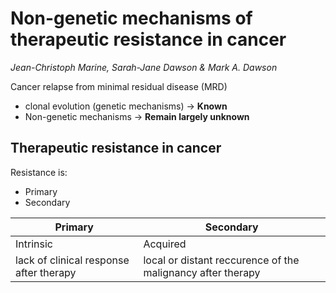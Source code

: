 # **Non-genetic mechanisms of therapeutic resistance in cancer**

*Jean-Christoph Marine, Sarah-Jane Dawson & Mark A. Dawson*

Cancer relapse from minimal residual disease (MRD)
* clonal evolution (genetic mechanisms) -> **Known**
* Non-genetic mechanisms -> **Remain largely unknown**

## Therapeutic resistance in cancer

Resistance is:
* Primary
* Secondary

| Primary | Secondary |
| ---- | ---- |
| Intrinsic | Acquired |
| lack of clinical response after therapy | local or distant reccurence of the malignancy after therapy |
